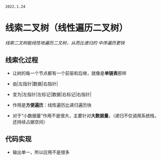 ```
2022.1.24
```

# 线索二叉树（线性遍历二叉树）
_线索二叉树能线性地遍历二叉树，从而比递归的 中序遍历更快_

## 线索化过程
- 让树的每一个节点都有一个前驱和后继，就像是**单链表**那样

- 由|左指针|数据|右指针|
- 变为|左指针|左标记|数据|右标记|右指针|
- 作用是**方便遍历**：线性遍历比递归遍历快
- 对于“小数据量”作用不是很大，主要针对**大数据量**，（递归不仅调用系统栈，还持续占据空间）

## 代码实现
- 输出单一，所以应用不是很多